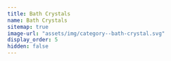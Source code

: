 ```yaml
---
title: Bath Crystals
name: Bath Crystals
sitemap: true
image-url: "assets/img/category--bath-crystal.svg"
display_order: 5
hidden: false
---
```

